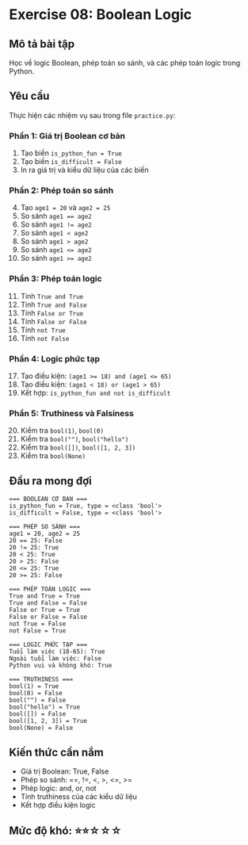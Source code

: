 # Exercise 08: Boolean Logic

## Mô tả bài tập

Học về logic Boolean, phép toán so sánh, và các phép toán logic trong Python.

## Yêu cầu

Thực hiện các nhiệm vụ sau trong file `practice.py`:

### Phần 1: Giá trị Boolean cơ bản

1. Tạo biến `is_python_fun = True`
2. Tạo biến `is_difficult = False`
3. In ra giá trị và kiểu dữ liệu của các biến

### Phần 2: Phép toán so sánh

4. Tạo `age1 = 20` và `age2 = 25`
5. So sánh `age1 == age2`
6. So sánh `age1 != age2`
7. So sánh `age1 < age2`
8. So sánh `age1 > age2`
9. So sánh `age1 <= age2`
10. So sánh `age1 >= age2`

### Phần 3: Phép toán logic

11. Tính `True and True`
12. Tính `True and False`
13. Tính `False or True`
14. Tính `False or False`
15. Tính `not True`
16. Tính `not False`

### Phần 4: Logic phức tạp

17. Tạo điều kiện: `(age1 >= 18) and (age1 <= 65)`
18. Tạo điều kiện: `(age1 < 18) or (age1 > 65)`
19. Kết hợp: `is_python_fun and not is_difficult`

### Phần 5: Truthiness và Falsiness

20. Kiểm tra `bool(1)`, `bool(0)`
21. Kiểm tra `bool("")`, `bool("hello")`
22. Kiểm tra `bool([])`, `bool([1, 2, 3])`
23. Kiểm tra `bool(None)`

## Đầu ra mong đợi

```
=== BOOLEAN CƠ BẢN ===
is_python_fun = True, type = <class 'bool'>
is_difficult = False, type = <class 'bool'>

=== PHÉP SO SÁNH ===
age1 = 20, age2 = 25
20 == 25: False
20 != 25: True
20 < 25: True
20 > 25: False
20 <= 25: True
20 >= 25: False

=== PHÉP TOÁN LOGIC ===
True and True = True
True and False = False
False or True = True
False or False = False
not True = False
not False = True

=== LOGIC PHỨC TẠP ===
Tuổi làm việc (18-65): True
Ngoài tuổi làm việc: False
Python vui và không khó: True

=== TRUTHINESS ===
bool(1) = True
bool(0) = False
bool("") = False
bool("hello") = True
bool([]) = False
bool([1, 2, 3]) = True
bool(None) = False
```

## Kiến thức cần nắm

- Giá trị Boolean: True, False
- Phép so sánh: ==, !=, <, >, <=, >=
- Phép logic: and, or, not
- Tính truthiness của các kiểu dữ liệu
- Kết hợp điều kiện logic

## Mức độ khó: ⭐⭐☆☆☆
